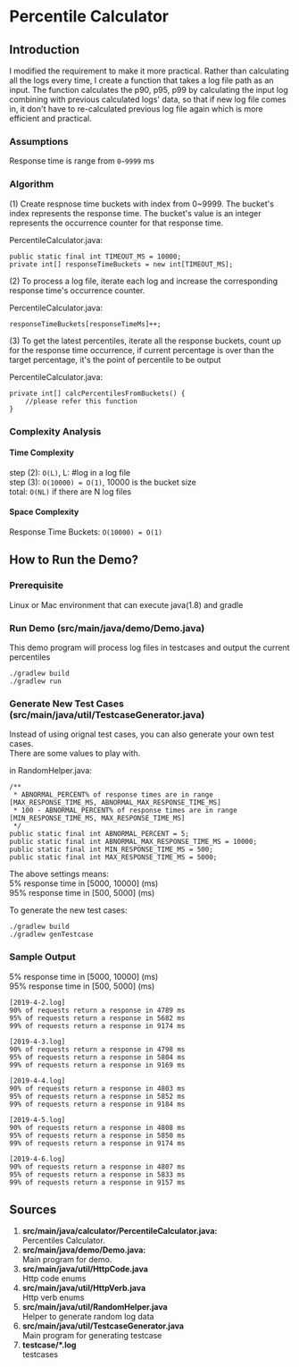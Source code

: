# Percentile Calculator
## Introduction
I modified the requirement to make it more practical.
Rather than calculating all the logs every time, I create a function that
takes a log file path as an input. The function calculates the p90, p95, p99 by calculating the input log
combining with previous calculated logs' data, so that if new log file comes in, it don't have 
to re-calculated previous log file again which is more efficient and practical. 

### Assumptions
Response time is range from `0~9999` ms

### Algorithm

(1) Create respnose time buckets with index from 0~9999. The bucket's index represents
 the response time. The bucket's value is an integer represents the occurrence counter 
 for that response time.  

PercentileCalculator.java:
```$java
public static final int TIMEOUT_MS = 10000;
private int[] responseTimeBuckets = new int[TIMEOUT_MS];
```

(2) To process a log file, iterate each log and increase the corresponding response time's
occurrence counter.

PercentileCalculator.java:
```$java
responseTimeBuckets[responseTimeMs]++;
```
(3) To get the latest percentiles, iterate all the response buckets, count up for the response
 time occurrence, if current percentage is over than the target percentage, it's the point of 
 percentile to be output

PercentileCalculator.java:
```$java
private int[] calcPercentilesFromBuckets() {
    //please refer this function
}
```
### Complexity Analysis
#### Time Complexity
step (2): `O(L)`, L: #log in a log file  
step (3): `O(10000) = O(1)`, 10000 is the bucket size  
total: `O(NL)` if there are N log files

#### Space Complexity
Response Time Buckets: `O(10000) = O(1)`

## How to Run the Demo?
### Prerequisite
Linux or Mac environment that can execute java(1.8) and gradle

### Run Demo (src/main/java/demo/Demo.java)
This demo program will process log files in testcases and output the current percentiles
```$java
./gradlew build
./gradlew run
```
### Generate New Test Cases (src/main/java/util/TestcaseGenerator.java)
Instead of using orignal test cases, you can also generate your own test cases.  
There are some values to play with.  

in RandomHelper.java:
```$xslt
/**
 * ABNORMAL_PERCENT% of response times are in range [MAX_RESPONSE_TIME_MS, ABNORMAL_MAX_RESPONSE_TIME_MS]
 * 100 - ABNORMAL_PERCENT% of response times are in range [MIN_RESPONSE_TIME_MS, MAX_RESPONSE_TIME_MS]
 */
public static final int ABNORMAL_PERCENT = 5;
public static final int ABNORMAL_MAX_RESPONSE_TIME_MS = 10000;
public static final int MIN_RESPONSE_TIME_MS = 500;
public static final int MAX_RESPONSE_TIME_MS = 5000;
```
The above settings means:  
5% response time in [5000, 10000] (ms)  
95% response time in [500, 5000] (ms)

To generate the new test cases:
```$java
./gradlew build
./gradlew genTestcase
```

### Sample Output
5% response time in [5000, 10000] (ms)  
95% response time in [500, 5000] (ms)

```
[2019-4-2.log]
90% of requests return a response in 4789 ms
95% of requests return a response in 5682 ms
99% of requests return a response in 9174 ms

[2019-4-3.log]
90% of requests return a response in 4798 ms
95% of requests return a response in 5804 ms
99% of requests return a response in 9169 ms

[2019-4-4.log]
90% of requests return a response in 4803 ms
95% of requests return a response in 5852 ms
99% of requests return a response in 9184 ms

[2019-4-5.log]
90% of requests return a response in 4808 ms
95% of requests return a response in 5850 ms
99% of requests return a response in 9174 ms

[2019-4-6.log]
90% of requests return a response in 4807 ms
95% of requests return a response in 5833 ms
99% of requests return a response in 9157 ms
```


## Sources
1. **src/main/java/calculator/PercentileCalculator.java:**  
Percentiles Calculator.
2. **src/main/java/demo/Demo.java:**  
Main program for demo.
3. **src/main/java/util/HttpCode.java**  
Http code enums
4. **src/main/java/util/HttpVerb.java**  
Http verb enums
5. **src/main/java/util/RandomHelper.java**  
Helper to generate random log data
6. **src/main/java/util/TestcaseGenerator.java**   
Main program for generating testcase
7. **testcase/\*.log**  
testcases

